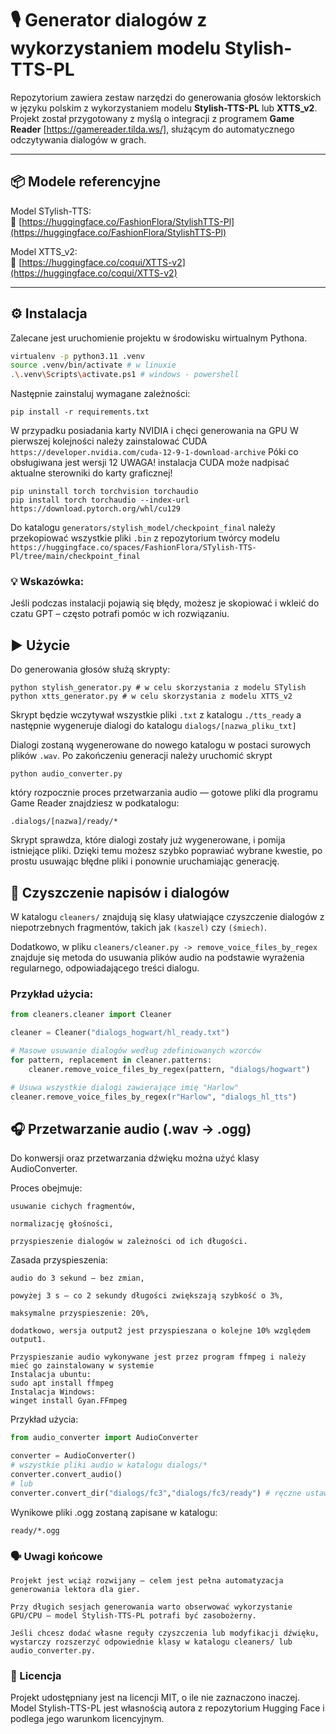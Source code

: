 # 🎙️ Generator dialogów z wykorzystaniem modelu Stylish-TTS-PL

Repozytorium zawiera zestaw narzędzi do generowania głosów lektorskich w języku polskim z wykorzystaniem modelu **Stylish-TTS-PL** lub **XTTS_v2**.  
Projekt został przygotowany z myślą o integracji z programem **Game Reader** [https://gamereader.tilda.ws/], służącym do automatycznego odczytywania dialogów w grach.

---

## 📦 Modele referencyjne

Model STylish-TTS:  
🔗 [https://huggingface.co/FashionFlora/StylishTTS-Pl](https://huggingface.co/FashionFlora/StylishTTS-Pl)

Model XTTS_v2:  
🔗 [https://huggingface.co/coqui/XTTS-v2](https://huggingface.co/coqui/XTTS-v2)

---

## ⚙️ Instalacja

Zalecane jest uruchomienie projektu w środowisku wirtualnym Pythona.

```bash
virtualenv -p python3.11 .venv
source .venv/bin/activate # w linuxie
.\.venv\Scripts\activate.ps1 # windows - powershell
```

Następnie zainstaluj wymagane zależności:
```shell
pip install -r requirements.txt
```

W przypadku posiadania karty NVIDIA i chęci generowania na GPU
W pierwszej kolejności należy zainstalować CUDA
`https://developer.nvidia.com/cuda-12-9-1-download-archive`
Póki co obsługiwana jest wersji 12
    UWAGA! instalacja CUDA może nadpisać aktualne sterowniki do karty graficznej!
```shell
pip uninstall torch torchvision torchaudio
pip install torch torchaudio --index-url https://download.pytorch.org/whl/cu129
```

Do katalogu `generators/stylish_model/checkpoint_final` należy przekopiować wszystkie pliki `.bin` z repozytorium twórcy modelu
`https://huggingface.co/spaces/FashionFlora/STylish-TTS-Pl/tree/main/checkpoint_final`

### 💡 Wskazówka:
Jeśli podczas instalacji pojawią się błędy, możesz je skopiować i wkleić do czatu GPT – często potrafi pomóc w ich rozwiązaniu.
## ▶️ Użycie

Do generowania głosów służą skrypty:
```shell
python stylish_generator.py # w celu skorzystania z modelu STylish
python xtts_generator.py # w celu skorzystania z modelu XTTS_v2
```

Skrypt będzie wczytywał wszystkie pliki `.txt` z katalogu `./tts_ready` a następnie wygeneruje dialogi do katalogu `dialogs/[nazwa_pliku_txt]`

Dialogi zostaną wygenerowane do nowego katalogu w postaci surowych plików `.wav`.
Po zakończeniu generacji należy uruchomić skrypt 

```shell
python audio_converter.py
``` 

który rozpocznie proces przetwarzania audio — gotowe pliki dla programu Game Reader znajdziesz w podkatalogu:

`.dialogs/[nazwa]/ready/*`

Skrypt sprawdza, które dialogi zostały już wygenerowane, i pomija istniejące pliki.
Dzięki temu możesz szybko poprawiać wybrane kwestie, po prostu usuwając błędne pliki i ponownie uruchamiając generację.

## 🧹 Czyszczenie napisów i dialogów

W katalogu `cleaners/` znajdują się klasy ułatwiające czyszczenie dialogów z niepotrzebnych fragmentów, takich jak `(kaszel)` czy `(śmiech)`.

Dodatkowo, w pliku `cleaners/cleaner.py -> remove_voice_files_by_regex` znajduje się metoda do usuwania plików audio na podstawie wyrażenia regularnego, odpowiadającego treści dialogu.

### Przykład użycia:
```python
from cleaners.cleaner import Cleaner

cleaner = Cleaner("dialogs_hogwart/hl_ready.txt")

# Masowe usuwanie dialogów według zdefiniowanych wzorców
for pattern, replacement in cleaner.patterns:
    cleaner.remove_voice_files_by_regex(pattern, "dialogs/hogwart")

# Usuwa wszystkie dialogi zawierające imię "Harlow"
cleaner.remove_voice_files_by_regex(r"Harlow", "dialogs_hl_tts")
```

## 🎧 Przetwarzanie audio (.wav → .ogg)

Do konwersji oraz przetwarzania dźwięku można użyć klasy AudioConverter.

Proces obejmuje:

    usuwanie cichych fragmentów,

    normalizację głośności,

    przyspieszenie dialogów w zależności od ich długości.

Zasada przyspieszenia:

    audio do 3 sekund – bez zmian,

    powyżej 3 s – co 2 sekundy długości zwiększają szybkość o 3%,

    maksymalne przyspieszenie: 20%,

    dodatkowo, wersja output2 jest przyspieszana o kolejne 10% względem output1.

    Przyspieszanie audio wykonywane jest przez program ffmpeg i należy mieć go zainstalowany w systemie
    Instalacja ubuntu:
    sudo apt install ffmpeg
    Instalacja Windows:
    winget install Gyan.FFmpeg
    
Przykład użycia:

```python
from audio_converter import AudioConverter

converter = AudioConverter()
# wszystkie pliki audio w katalogu dialogs/*
converter.convert_audio()
# lub
converter.convert_dir("dialogs/fc3","dialogs/fc3/ready") # ręczne ustawienie katalogu wejściowego i wyjściowego
```

Wynikowe pliki .ogg zostaną zapisane w katalogu:

`ready/*.ogg`

### 🗣️ Uwagi końcowe

    Projekt jest wciąż rozwijany – celem jest pełna automatyzacja generowania lektora dla gier.

    Przy długich sesjach generowania warto obserwować wykorzystanie GPU/CPU – model Stylish-TTS-PL potrafi być zasobożerny.

    Jeśli chcesz dodać własne reguły czyszczenia lub modyfikacji dźwięku, wystarczy rozszerzyć odpowiednie klasy w katalogu cleaners/ lub audio_converter.py.

### 📄 Licencja

Projekt udostępniany jest na licencji MIT, o ile nie zaznaczono inaczej.
Model Stylish-TTS-PL jest własnością autora z repozytorium Hugging Face i podlega jego warunkom licencyjnym.